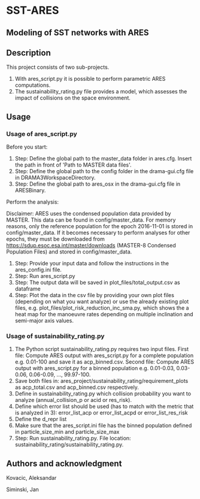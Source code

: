 # SST-ARES

## Modeling of SST networks with ARES

## Description
This project consists of two sub-projects. 
1. With ares_script.py it is possible to perform parametric ARES computations. 
2. The sustainability_rating.py file provides a model, which assesses the impact of collisions on the space environment.

## Usage
### Usage of ares_script.py

Before you start: 

1. Step: Define the global path to the master_data folder in ares.cfg. Insert the path in front of 'Path to MASTER data files'.
2. Step: Define the global path to the config folder in the drama-gui.cfg file in DRAMA3WorkspaceDirectory.
3. Step: Define the global path to ares_osx in the drama-gui.cfg file in ARESBinary.

Perform the analysis:

Disclaimer: ARES uses the condensed population data provided by MASTER. This data can be found in config/master_data. For memory reasons, only the reference population for the epoch 2016-11-01 is stored in config/master_data. If it becomes necessary to perform analyses for other epochs, they must be downloaded from https://sdup.esoc.esa.int/master/downloads (MASTER-8 Condensed Population Files) and stored in config/master_data.

1. Step: Provide your input data and follow the instructions in the ares_config.ini file.
2. Step: Run ares_script.py
3. Step: The output data will be saved in plot_files/total_output.csv as dataframe
4. Step: Plot the data in the csv file by providing your own plot files (depending on what you want analyze) or use the already existing plot files, e.g. plot_files/plot_risk_reduction_inc_sma.py, which shows the a heat map for the manoeuvre rates depending on multiple inclination and semi-major axis values.

### Usage of sustainability_rating.py

1. The Python script sustainability_rating.py requires two input files. First file: Compute ARES output with ares_script.py for a complete population e.g. 0.01-100 and save it as acp_binned.csv. Second file: Compute ARES output with ares_script.py for a binned population e.g. 0.01-0.03, 0.03-0.06, 0.06-0.09, ..., 99.97-100.
2. Save both files in: ares_project/sustainability_rating/requirement_plots as acp_total.csv and acp_binned.csv respectively.
3. Define in sustainability_rating.py which collision probability you want to analyze (annual_collision_p or acid or res_risk).
4. Define which error list should be used (has to match with the metric that is analyzed in 3): error_list_acp or error_list_acpd or error_list_res_risk
5. Define the d_repr list
6. Make sure that the ares_script.ini file has the binned population defined in particle_size_min and particle_size_max
7. Step: Run sustainability_rating.py. File location: sustainability_rating/sustainability_rating.py.

## Authors and acknowledgment
Kovacic, Aleksandar

Siminski, Jan
